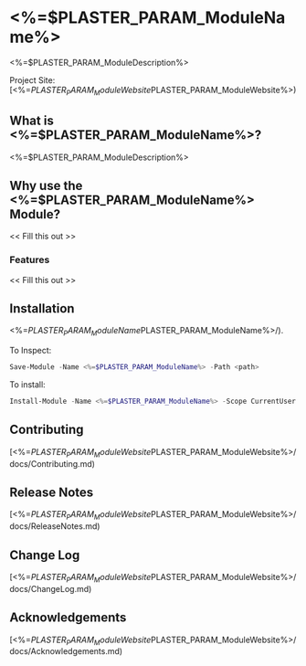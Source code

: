 # <%=$PLASTER_PARAM_ModuleName%>
<%=$PLASTER_PARAM_ModuleDescription%>

Project Site: [<%=$PLASTER_PARAM_ModuleWebsite%>](<%=$PLASTER_PARAM_ModuleWebsite%>)

## What is <%=$PLASTER_PARAM_ModuleName%>?
<%=$PLASTER_PARAM_ModuleDescription%>

## Why use the <%=$PLASTER_PARAM_ModuleName%> Module?
<< Fill this out >>

### Features
<< Fill this out >>

## Installation
<%=$PLASTER_PARAM_ModuleName%> is available on the [PowerShell Gallery](https://www.powershellgallery.com/packages/<%=$PLASTER_PARAM_ModuleName%>/).

To Inspect:
```powershell
Save-Module -Name <%=$PLASTER_PARAM_ModuleName%> -Path <path>
```
To install:
```powershell
Install-Module -Name <%=$PLASTER_PARAM_ModuleName%> -Scope CurrentUser
```

## Contributing
[<%=$PLASTER_PARAM_ModuleWebsite%>/docs/Contributing.md](<%=$PLASTER_PARAM_ModuleWebsite%>/docs/Contributing.md)

## Release Notes
[<%=$PLASTER_PARAM_ModuleWebsite%>/docs/ReleaseNotes.md](<%=$PLASTER_PARAM_ModuleWebsite%>/docs/ReleaseNotes.md)

## Change Log
[<%=$PLASTER_PARAM_ModuleWebsite%>/docs/ChangeLog.md](<%=$PLASTER_PARAM_ModuleWebsite%>/docs/ChangeLog.md)

## Acknowledgements
[<%=$PLASTER_PARAM_ModuleWebsite%>/docs/Acknowledgements.md](<%=$PLASTER_PARAM_ModuleWebsite%>/docs/Acknowledgements.md)

